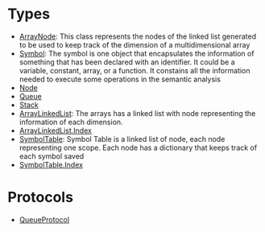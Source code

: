 # Types

  - [ArrayNode](/ArrayNode):
    This class represents the nodes of the linked list generated to be used to keep track of the dimension of a multidimensional array
  - [Symbol](/Symbol):
    The symbol is one object that encapsulates the information of something that has been declared with an identifier.
    It could be a variable, constant, array, or a function. It constains all the information needed to execute some operations in the semantic analysis
  - [Node](/Node)
  - [Queue](/Queue)
  - [Stack](/Stack)
  - [ArrayLinkedList](/ArrayLinkedList):
    The arrays has a linked list with node representing the information of each dimension.
  - [ArrayLinkedList.Index](/ArrayLinkedList_Index)
  - [SymbolTable](/SymbolTable):
    Symbol Table is a linked list of node, each node representing one scope.
    Each node has a dictionary that keeps track of each symbol saved
  - [SymbolTable.Index](/SymbolTable_Index)

# Protocols

  - [QueueProtocol](/QueueProtocol)
